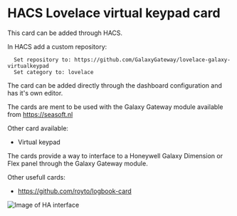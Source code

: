 # HACS Lovelace virtual keypad card
This card can be added through HACS.

In HACS add a custom repository:
```
  Set repository to: https://github.com/GalaxyGateway/lovelace-galaxy-virtualkeypad
  Set category to: lovelace
```

The card can be added directly through the dashboard configuration and has it's own editor.

The cards are ment to be used with the Galaxy Gateway module available from https://seasoft.nl

Other card available:
- Virtual keypad

The cards provide a way to interface to a Honeywell Galaxy Dimension or Flex panel through the Galaxy Gateway module.

Other usefull cards:
- https://github.com/royto/logbook-card

![Image of HA interface](https://github.com/GalaxyGateway/HA-Cards/blob/main/screenshot/screenshot1.png)

